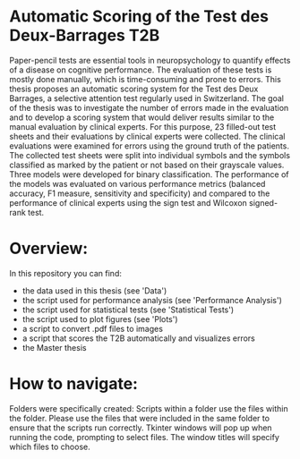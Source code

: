 # Automatic Scoring of the Test des Deux-Barrages T2B

Paper-pencil tests are essential tools in neuropsychology to quantify effects of a disease on cognitive performance. The evaluation of these tests is mostly done manually, which is time-consuming and prone to errors. This thesis proposes an automatic scoring system for the Test des Deux Barrages, a selective attention test regularly used in Switzerland. The goal of the thesis was to investigate the number of errors made in the evaluation and to develop a scoring system that would deliver results similar to the manual evaluation by clinical experts. 
For this purpose, 23 filled-out test sheets and their evaluations by clinical experts were collected. The clinical evaluations were examined for errors using the ground truth of the patients. The collected test sheets were split into individual symbols and the symbols classified as marked by the patient or not based on their grayscale values. Three models were developed for binary classification. The performance of the models was evaluated on various performance metrics (balanced accuracy, F1 measure, sensitivity and specificity) and compared to the performance of clinical experts using the sign test and Wilcoxon signed-rank test.

# Overview:

In this repository you can find:
- the data used in this thesis (see 'Data')
- the script used for performance analysis (see 'Performance Analysis')
- the script used for statistical tests (see 'Statistical Tests')
- the script used to plot figures (see 'Plots')
- a script to convert .pdf files to images
- a script that scores the T2B automatically and visualizes errors
- the Master thesis

# How to navigate:

Folders were specifically created: Scripts within a folder use the files within the folder. Please use the files that were included in the same folder to ensure that the scripts run correctly. Tkinter windows will pop up when running the code, prompting to select files. The window titles will specify which files to choose.


